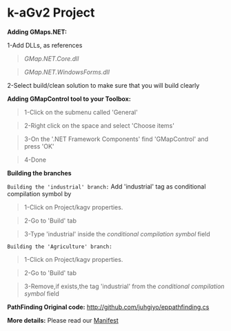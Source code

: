# k-aGv2 Project

**Adding GMaps.NET:**

1-Add DLLs, as references
>*GMap.NET.Core.dll*

>*GMap.NET.WindowsForms.dll*

2-Select build/clean solution to make sure that you will build clearly

**Adding GMapControl tool to your Toolbox:**

>1-Click on the submenu called 'General'

>2-Right click on the space and select 'Choose items'

>3-On the '.NET Framework Components' find 'GMapControl' and press 'OK'

>4-Done



**Building the branches**

`Building the 'industrial' branch:`
Add 'industrial' tag as conditional compilation symbol by
>1-Click on Project/kagv properties.

>2-Go to 'Build' tab 

>3-Type 'industrial' inside the *conditional compilation symbol* field

`Building the 'Agriculture' branch:`
>1-Click on Project/kagv properties.

>2-Go to 'Build' tab

>3-Remove,if exists,the tag 'industrial' from the *conditional compilation symbol* field

**PathFinding Original code:**
<http://github.com/juhgiyo/eppathfinding.cs>

**More details:**
Please read our [Manifest](https://github.com/k-aGv/manifest)

